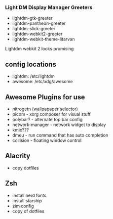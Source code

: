 ### Light DM Display Manager Greeters
- lightdm-gtk-greeter
- lightdm-pantheon-greeter
- lightdm-slick-greeter
- lightdm-webkit2-greeter
- lightdm-webkit-theme-litarvan

Lightdm webkit 2 looks promising

## config locations 
- lightdm: /etc/lightdm
- awesome: /etc/xdg/awesome

## Awesome Plugins for use
- nitrogetn (wallpapaper selector)
- picom - xorg composer for visual stuff
- polybar? - alternate top bar config 
- network-manager - network widget  to display
- kmix??? 
- dmeu - run command that has auto completion 
- collision - floating window control

## Alacrity 
- copy dotfiles 

## Zsh 
- install nerd fonts 
- install starship 
- zim config 
- copy of dotfiles
